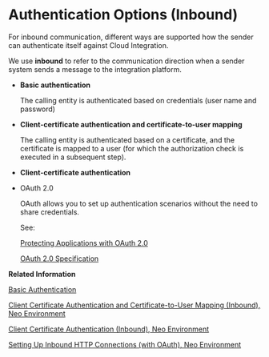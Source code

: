 <!-- loio5495ee0775004999a73ce72a074d6fc7 -->

# Authentication Options \(Inbound\)

For inbound communication, different ways are supported how the sender can authenticate itself against Cloud Integration.

We use **inbound** to refer to the communication direction when a sender system sends a message to the integration platform.

-   **Basic authentication**

    The calling entity is authenticated based on credentials \(user name and password\)

-   **Client-certificate authentication and certificate-to-user mapping**

    The calling entity is authenticated based on a certificate, and the certificate is mapped to a user \(for which the authorization check is executed in a subsequent step\).

-   **Client-certificate authentication** 

-   OAuth 2.0

    OAuth allows you to set up authentication scenarios without the need to share credentials.

    See:

    [Protecting Applications with OAuth 2.0](https://help.hana.ondemand.com/help/frameset.htm?b7b589334d444293a2a91e0ef4234136.html)

    [OAuth 2.0 Specification](https://oauth.net/2/) 


**Related Information**  


[Basic Authentication](basic-authentication-2c4c2d9.md "Basic authentication allows a client to authenticate itself against the server based on user credentials.")

[Client Certificate Authentication and Certificate-to-User Mapping \(Inbound\), Neo Environment](client-certificate-authentication-and-certificate-to-user-mapping-inbound-neo-environment-4b5afdd.md "This option includes an authentication step based on a digital client certificate and the mapping of the certificate to a user.")

[Client Certificate Authentication \(Inbound\), Neo Environment](client-certificate-authentication-inbound-neo-environment-c1eeeab.md "This option includes an authentication step based on a digital client certificate.")

[Setting Up Inbound HTTP Connections \(with OAuth\), Neo Environment](setting-up-inbound-http-connections-with-oauth-neo-environment-e5cb7ea.md "")

